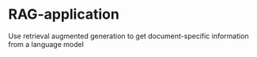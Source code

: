 # RAG-application
Use retrieval augmented generation to get document-specific information from a language model 
